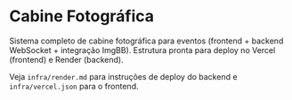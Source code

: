 # Cabine Fotográfica

Sistema completo de cabine fotográfica para eventos (frontend + backend WebSocket + integração ImgBB).
Estrutura pronta para deploy no Vercel (frontend) e Render (backend).

Veja `infra/render.md` para instruções de deploy do backend e `infra/vercel.json` para o frontend.
